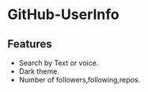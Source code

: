 # GitHub-UserInfo


## Features
  * Search by Text or voice.
  * Dark theme. 
  * Number of followers,following,repos.
  

